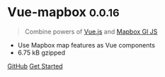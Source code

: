 # Vue-mapbox <small>0.0.16</small>

> Combine powers of [Vue.js](https://vuejs.org/) and [Mapbox Gl JS](https://mapbox.com/mapbox-gl-js)

- Use Mapbox map features as Vue components
- 6.75 kB gzipped

[GitHub](https://github.com/soal/vue-mapbox)
[Get Started](#Vue-mapbox)
